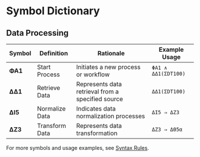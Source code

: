 # Symbol Dictionary

## Data Processing

| Symbol | Definition | Rationale | Example Usage |
|--------|------------|-----------|---------------|
| **ΦΑ1** | Start Process | Initiates a new process or workflow | `ΦΑ1 ∧ ΔΔ1(ΣDT100)` |
| **ΔΔ1** | Retrieve Data | Represents data retrieval from a specified source | `ΔΔ1(ΣDT100)` |
| **ΔΙ5** | Normalize Data | Indicates data normalization processes | `ΔΙ5 ⇒ ΔΖ3` |
| **ΔΖ3** | Transform Data | Represents data transformation | `ΔΖ3 ⇒ ΔΘ5α` |

For more symbols and usage examples, see [Syntax Rules](syntax-rules.md).
